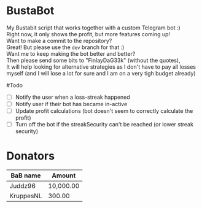 # BustaBot
My Bustabit script that works together with a custom Telegram bot :)  
Right now, it only shows the profit, but more features coming up!  
Want to make a commit to the repository?  
Great! But please use the `dev` branch for that :)  
Want me to keep making the bot better and better?  
Then please send some bits to "FinlayDaG33k" (without the quotes),  
It will help looking for alternative strategies as I don't have to pay all losses myself (and I will lose a lot for sure and I am on a very tigh budget already)

#Todo
- [ ] Notify the user when a loss-streak happened
- [ ] Notify user if their bot has became in-active
- [ ] Update profit calculations (bot doesn't seem to correctly calculate the profit)
- [ ] Turn off the bot if the streakSecurity can't be reached (or lower streak security)

# Donators
| BaB name  | Amount |
| ------------- | ------------- |
| Juddz96  | 10,000.00  |
| KruppesNL  | 300.00  |
